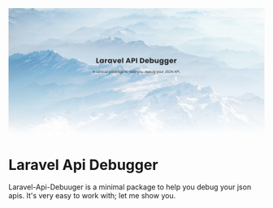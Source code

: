 ![Api Debugger Cover](https://raw.githubusercontent.com/hesamzakerirad/laravel-api-debugger/master/media/Cover.PNG "Api Debugger Cover")

# Laravel Api Debugger
Laravel-Api-Debuuger is a minimal package to help you debug your json apis. 
It's very easy to work with; let me show you.
